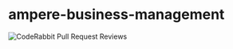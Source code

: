 # ampere-business-management
![CodeRabbit Pull Request Reviews](https://img.shields.io/coderabbit/prs/github/stammy5/ampere-business-management?utm_source=oss&utm_medium=github&utm_campaign=stammy5%2Fampere-business-management&labelColor=171717&color=FF570A&link=https%3A%2F%2Fcoderabbit.ai&label=CodeRabbit+Reviews)
